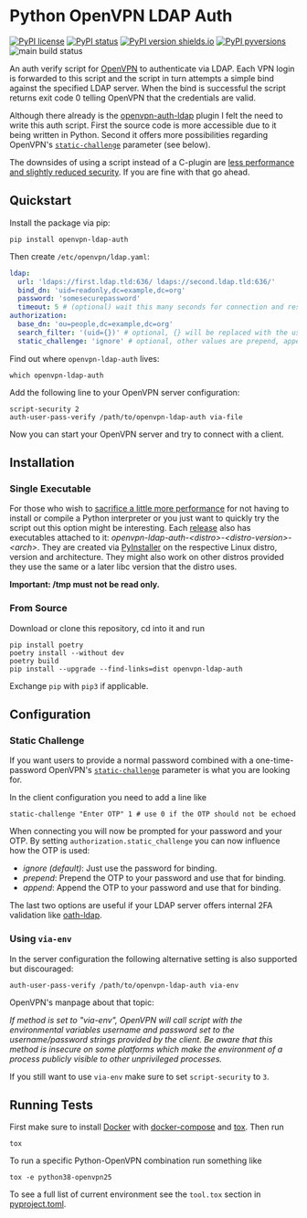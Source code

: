# Python OpenVPN LDAP Auth

[![PyPI license](https://img.shields.io/pypi/l/openvpn-ldap-auth.svg)](https://pypi.python.org/pypi/openvpn-ldap-auth/)
[![PyPI status](https://img.shields.io/pypi/status/openvpn-ldap-auth.svg)](https://pypi.python.org/pypi/openvpn-ldap-auth/)
[![PyPI version shields.io](https://img.shields.io/pypi/v/openvpn-ldap-auth.svg)](https://pypi.python.org/pypi/openvpn-ldap-auth/)
[![PyPI pyversions](https://img.shields.io/pypi/pyversions/openvpn-ldap-auth.svg)](https://pypi.python.org/pypi/openvpn-ldap-auth/)
![main build status](https://github.com/phihos/Python-OpenVPN-LDAP-Auth/actions/workflows/test.yml/badge.svg?branch=main)

An auth verify script for [OpenVPN](https://community.openvpn.net) to authenticate via LDAP. Each VPN login is
forwarded to this script and the script in turn attempts a simple bind against the specified LDAP server. When the bind
is successful the script returns exit code 0 telling OpenVPN that the credentials are valid.

Although there already is the [openvpn-auth-ldap](https://github.com/threerings/openvpn-auth-ldap) plugin I felt the
need to write this auth script. First the source code is more accessible due to it being written in Python. Second it
offers more possibilities regarding
OpenVPN's [`static-challenge`](https://openvpn.net/community-resources/reference-manual-for-openvpn-2-4/) parameter (see
below).

The downsides of using a script instead of a C-plugin
are [less performance and slightly reduced security](https://openvpn.net/community-resources/using-alternative-authentication-methods/).
If you are fine with that go ahead.

## Quickstart

Install the package via pip:

```shell
pip install openvpn-ldap-auth
```

Then create `/etc/openvpn/ldap.yaml`:

```yaml
ldap:
  url: 'ldaps://first.ldap.tld:636/ ldaps://second.ldap.tld:636/'
  bind_dn: 'uid=readonly,dc=example,dc=org'
  password: 'somesecurepassword'
  timeout: 5 # (optional) wait this many seconds for connection and response
authorization:
  base_dn: 'ou=people,dc=example,dc=org'
  search_filter: '(uid={})' # optional, {} will be replaced with the username
  static_challenge: 'ignore' # optional, other values are prepend, append 
```

Find out where `openvpn-ldap-auth` lives:

```shell
which openvpn-ldap-auth
```

Add the following line to your OpenVPN server configuration:

```
script-security 2
auth-user-pass-verify /path/to/openvpn-ldap-auth via-file
```

Now you can start your OpenVPN server and try to connect with a client.

## Installation

### Single Executable

For those who wish to [sacrifice a little more performance](https://pyinstaller.readthedocs.io/en/stable/operating-mode.html#how-the-one-file-program-works) for not having to install or compile a Python interpreter or you just want to quickly try the script out this option might be interesting.
Each [release](https://github.com/phihos/python-openvpn-ldap-auth/releases) also has executables attached to it: *openvpn-ldap-auth-&lt;distro&gt;-&lt;distro-version&gt;-&lt;arch&gt;*. They are created via [PyInstaller](https://www.pyinstaller.org/) on the respective Linux distro, version and architecture. They might also work on other distros provided they use the same or a later libc version that the distro uses.

**Important: /tmp must not be read only.**

### From Source

Download or clone this repository, cd into it and run

```shell
pip install poetry
poetry install --without dev
poetry build
pip install --upgrade --find-links=dist openvpn-ldap-auth
```

Exchange `pip` with `pip3` if applicable.

## Configuration

### Static Challenge

If you want users to provide a normal password combined with a one-time-password OpenVPN's
[`static-challenge`](https://openvpn.net/community-resources/reference-manual-for-openvpn-2-4/) parameter is what you
are looking for.

In the client configuration you need to add a line like

```
static-challenge "Enter OTP" 1 # use 0 if the OTP should not be echoed
```

When connecting you will now be prompted for your password and your OTP. By setting `authorization.static_challenge` you
can now influence how the OTP is used:

- *ignore (default)*: Just use the password for binding.
- *prepend*: Prepend the OTP to your password and use that for binding.
- *append*: Append the OTP to your password and use that for binding.

The last two options are useful if your LDAP server offers internal 2FA validation 
like [oath-ldap](https://oath-ldap.stroeder.com/).

### Using `via-env`

In the server configuration the following alternative setting is also supported but discouraged:

```
auth-user-pass-verify /path/to/openvpn-ldap-auth via-env
```

OpenVPN's manpage about that topic:

*If method is set to "via-env", OpenVPN will call script with the environmental variables username and password set to 
the username/password strings provided by the client. Be aware that this method is insecure on some platforms which 
make the environment of a process publicly visible to other unprivileged processes.*

If you still want to use `via-env` make sure to set `script-security` to `3`.

## Running Tests

First make sure to install [Docker](https://docs.docker.com/engine/install/)
with [docker-compose](https://docs.docker.com/compose/install/)
and [tox](https://tox.readthedocs.io/en/latest/install.html). Then run

```shell
tox
```

To run a specific Python-OpenVPN combination run something like

```shell
tox -e python38-openvpn25
```

To see a full list of current environment see the `tool.tox` section in [pyproject.toml](pyproject.toml).

